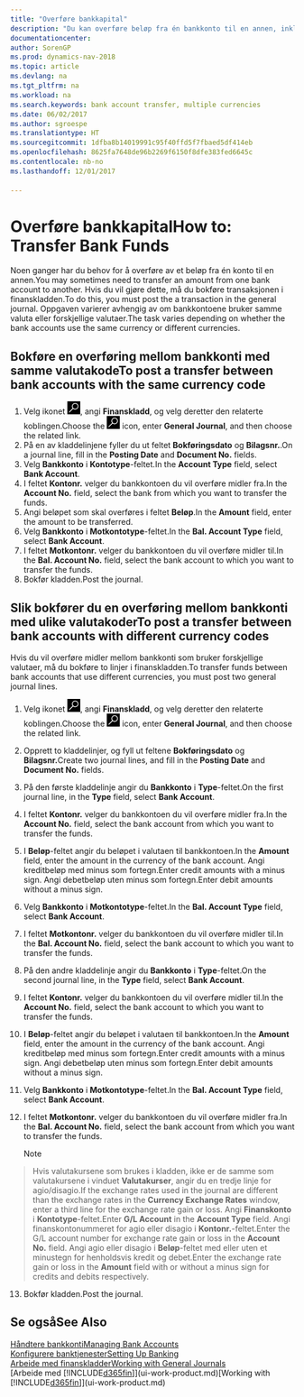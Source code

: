 ```yaml
---
title: "Overføre bankkapital"
description: "Du kan overføre beløp fra én bankkonto til en annen, inkludert ulike valutaer, ved å bokføre transaksjonen i finanskladden."
documentationcenter: 
author: SorenGP
ms.prod: dynamics-nav-2018
ms.topic: article
ms.devlang: na
ms.tgt_pltfrm: na
ms.workload: na
ms.search.keywords: bank account transfer, multiple currencies
ms.date: 06/02/2017
ms.author: sgroespe
ms.translationtype: HT
ms.sourcegitcommit: 1dfba8b14019991c95f40ffd5f7fbaed5df414eb
ms.openlocfilehash: 8625fa7648de96b2269f6150f8dfe383fed6645c
ms.contentlocale: nb-no
ms.lasthandoff: 12/01/2017

---
```

# <a name="how-to-transfer-bank-funds"></a><span data-ttu-id="0fc61-103">Overføre bankkapital</span><span class="sxs-lookup"><span data-stu-id="0fc61-103">How to: Transfer Bank Funds</span></span>
<span data-ttu-id="0fc61-104">Noen ganger har du behov for å overføre av et beløp fra én konto til en annen.</span><span class="sxs-lookup"><span data-stu-id="0fc61-104">You may sometimes need to transfer an amount from one bank account to another.</span></span> <span data-ttu-id="0fc61-105">Hvis du vil gjøre dette, må du bokføre transaksjonen i finanskladden.</span><span class="sxs-lookup"><span data-stu-id="0fc61-105">To do this, you must post the a transaction in the general journal.</span></span> <span data-ttu-id="0fc61-106">Oppgaven varierer avhengig av om bankkontoene bruker samme valuta eller forskjellige valutaer.</span><span class="sxs-lookup"><span data-stu-id="0fc61-106">The task varies depending on whether the bank accounts use the same currency or different currencies.</span></span>

## <a name="to-post-a-transfer-between-bank-accounts-with-the-same-currency-code"></a><span data-ttu-id="0fc61-107">Bokføre en overføring mellom bankkonti med samme valutakode</span><span class="sxs-lookup"><span data-stu-id="0fc61-107">To post a transfer between bank accounts with the same currency code</span></span>
1. <span data-ttu-id="0fc61-108">Velg ikonet ![Søk etter side eller rapport](media/ui-search/search_small.png "Søk etter side eller rapport"), angi **Finanskladd**, og velg deretter den relaterte koblingen.</span><span class="sxs-lookup"><span data-stu-id="0fc61-108">Choose the ![Search for Page or Report](media/ui-search/search_small.png "Search for Page or Report icon") icon, enter **General Journal**, and then choose the related link.</span></span>
2. <span data-ttu-id="0fc61-109">På en av kladdelinjene fyller du ut feltet **Bokføringsdato** og **Bilagsnr.**.</span><span class="sxs-lookup"><span data-stu-id="0fc61-109">On a journal line, fill in the **Posting Date** and **Document No.** fields.</span></span>
3. <span data-ttu-id="0fc61-110">Velg **Bankkonto** i **Kontotype**-feltet.</span><span class="sxs-lookup"><span data-stu-id="0fc61-110">In the **Account Type** field, select **Bank Account**.</span></span>
4. <span data-ttu-id="0fc61-111">I feltet **Kontonr.** velger du bankkontoen du vil overføre midler fra.</span><span class="sxs-lookup"><span data-stu-id="0fc61-111">In the **Account No.** field, select the bank from which you want to transfer the funds.</span></span>
5. <span data-ttu-id="0fc61-112">Angi beløpet som skal overføres i feltet **Beløp**.</span><span class="sxs-lookup"><span data-stu-id="0fc61-112">In the **Amount** field, enter the amount to be transferred.</span></span>
6. <span data-ttu-id="0fc61-113">Velg **Bankkonto** i **Motkontotype**-feltet.</span><span class="sxs-lookup"><span data-stu-id="0fc61-113">In the **Bal. Account Type** field, select **Bank Account**.</span></span>
7. <span data-ttu-id="0fc61-114">I feltet **Motkontonr.** velger du bankkontoen du vil overføre midler til.</span><span class="sxs-lookup"><span data-stu-id="0fc61-114">In the **Bal. Account No.** field, select the bank account to which you want to transfer the funds.</span></span>
8. <span data-ttu-id="0fc61-115">Bokfør kladden.</span><span class="sxs-lookup"><span data-stu-id="0fc61-115">Post the journal.</span></span>

## <a name="to-post-a-transfer-between-bank-accounts-with-different-currency-codes"></a><span data-ttu-id="0fc61-116">Slik bokfører du en overføring mellom bankkonti med ulike valutakoder</span><span class="sxs-lookup"><span data-stu-id="0fc61-116">To post a transfer between bank accounts with different currency codes</span></span>
<span data-ttu-id="0fc61-117">Hvis du vil overføre midler mellom bankkonti som bruker forskjellige valutaer, må du bokføre to linjer i finanskladden.</span><span class="sxs-lookup"><span data-stu-id="0fc61-117">To transfer funds between bank accounts that use different currencies, you must post two general journal lines.</span></span>

1. <span data-ttu-id="0fc61-118">Velg ikonet ![Søk etter side eller rapport](media/ui-search/search_small.png "Søk etter side eller rapport"), angi **Finanskladd**, og velg deretter den relaterte koblingen.</span><span class="sxs-lookup"><span data-stu-id="0fc61-118">Choose the ![Search for Page or Report](media/ui-search/search_small.png "Search for Page or Report icon") icon, enter **General Journal**, and then choose the related link.</span></span>
2. <span data-ttu-id="0fc61-119">Opprett to kladdelinjer, og fyll ut feltene **Bokføringsdato** og **Bilagsnr.**</span><span class="sxs-lookup"><span data-stu-id="0fc61-119">Create two journal lines, and fill in the **Posting Date** and **Document No.** fields.</span></span>
3. <span data-ttu-id="0fc61-120">På den første kladdelinje angir du **Bankkonto** i **Type**-feltet.</span><span class="sxs-lookup"><span data-stu-id="0fc61-120">On the first journal line, in the **Type** field, select **Bank Account**.</span></span>
4. <span data-ttu-id="0fc61-121">I feltet **Kontonr.** velger du bankkontoen du vil overføre midler fra.</span><span class="sxs-lookup"><span data-stu-id="0fc61-121">In the **Account No.** field, select the bank account from which you want to transfer the funds.</span></span>
5. <span data-ttu-id="0fc61-122">I **Beløp**-feltet angir du beløpet i valutaen til bankkontoen.</span><span class="sxs-lookup"><span data-stu-id="0fc61-122">In the **Amount** field, enter the amount in the currency of the bank account.</span></span> <span data-ttu-id="0fc61-123">Angi kreditbeløp med minus som fortegn.</span><span class="sxs-lookup"><span data-stu-id="0fc61-123">Enter credit amounts with a minus sign.</span></span> <span data-ttu-id="0fc61-124">Angi debetbeløp uten minus som fortegn.</span><span class="sxs-lookup"><span data-stu-id="0fc61-124">Enter debit amounts without a minus sign.</span></span>
6. <span data-ttu-id="0fc61-125">Velg **Bankkonto** i **Motkontotype**-feltet.</span><span class="sxs-lookup"><span data-stu-id="0fc61-125">In the **Bal. Account Type** field, select **Bank Account**.</span></span>
7. <span data-ttu-id="0fc61-126">I feltet **Motkontonr.** velger du bankkontoen du vil overføre midler til.</span><span class="sxs-lookup"><span data-stu-id="0fc61-126">In the **Bal. Account No.** field, select the bank account to which you want to transfer the funds.</span></span>
8. <span data-ttu-id="0fc61-127">På den andre kladdelinje angir du **Bankkonto** i **Type**-feltet.</span><span class="sxs-lookup"><span data-stu-id="0fc61-127">On the second journal line, in the **Type** field, select **Bank Account**.</span></span>
9. <span data-ttu-id="0fc61-128">I feltet **Kontonr.** velger du bankkontoen du vil overføre midler til.</span><span class="sxs-lookup"><span data-stu-id="0fc61-128">In the **Account No.** field, select the bank account to which you want to transfer the funds.</span></span>
10. <span data-ttu-id="0fc61-129">I **Beløp**-feltet angir du beløpet i valutaen til bankkontoen.</span><span class="sxs-lookup"><span data-stu-id="0fc61-129">In the **Amount** field, enter the amount in the currency of the bank account.</span></span> <span data-ttu-id="0fc61-130">Angi kreditbeløp med minus som fortegn.</span><span class="sxs-lookup"><span data-stu-id="0fc61-130">Enter credit amounts with a minus sign.</span></span> <span data-ttu-id="0fc61-131">Angi debetbeløp uten minus som fortegn.</span><span class="sxs-lookup"><span data-stu-id="0fc61-131">Enter debit amounts without a minus sign.</span></span>
11. <span data-ttu-id="0fc61-132">Velg **Bankkonto** i **Motkontotype**-feltet.</span><span class="sxs-lookup"><span data-stu-id="0fc61-132">In the **Bal. Account Type** field, select **Bank Account**.</span></span>  
12. <span data-ttu-id="0fc61-133">I feltet **Motkontonr.** velger du bankkontoen du vil overføre midler fra.</span><span class="sxs-lookup"><span data-stu-id="0fc61-133">In the **Bal. Account No.** field, select the bank account from which you want to transfer the funds.</span></span>

    > [!NOTE]  
>   <span data-ttu-id="0fc61-134">Hvis valutakursene som brukes i kladden, ikke er de samme som valutakursene i vinduet **Valutakurser**, angir du en tredje linje for agio/disagio.</span><span class="sxs-lookup"><span data-stu-id="0fc61-134">If the exchange rates used in the journal are different than the exchange rates in the **Currency Exchange Rates** window, enter a third line for the exchange rate gain or loss.</span></span> <span data-ttu-id="0fc61-135">Angi **Finanskonto** i **Kontotype**-feltet.</span><span class="sxs-lookup"><span data-stu-id="0fc61-135">Enter **G/L Account** in the **Account Type** field.</span></span> <span data-ttu-id="0fc61-136">Angi finanskontonummeret for agio eller disagio i **Kontonr.**-feltet.</span><span class="sxs-lookup"><span data-stu-id="0fc61-136">Enter the G/L account number for exchange rate gain or loss in the **Account No.** field.</span></span> <span data-ttu-id="0fc61-137">Angi agio eller disagio i **Beløp**-feltet med eller uten et minustegn for henholdsvis kredit og debet.</span><span class="sxs-lookup"><span data-stu-id="0fc61-137">Enter the exchange rate gain or loss in the **Amount** field with or without a minus sign for credits and debits respectively.</span></span>
13. <span data-ttu-id="0fc61-138">Bokfør kladden.</span><span class="sxs-lookup"><span data-stu-id="0fc61-138">Post the journal.</span></span>

## <a name="see-also"></a><span data-ttu-id="0fc61-139">Se også</span><span class="sxs-lookup"><span data-stu-id="0fc61-139">See Also</span></span>
[<span data-ttu-id="0fc61-140">Håndtere bankkonti</span><span class="sxs-lookup"><span data-stu-id="0fc61-140">Managing Bank Accounts</span></span>](bank-manage-bank-accounts.md)  
[<span data-ttu-id="0fc61-141">Konfigurere banktjenester</span><span class="sxs-lookup"><span data-stu-id="0fc61-141">Setting Up Banking</span></span>](bank-setup-banking.md)  
[<span data-ttu-id="0fc61-142">Arbeide med finanskladder</span><span class="sxs-lookup"><span data-stu-id="0fc61-142">Working with General Journals</span></span>](ui-work-general-journals.md)  
<span data-ttu-id="0fc61-143">[Arbeide med [!INCLUDE[d365fin](includes/d365fin_md.md)]](ui-work-product.md)</span><span class="sxs-lookup"><span data-stu-id="0fc61-143">[Working with [!INCLUDE[d365fin](includes/d365fin_md.md)]](ui-work-product.md)</span></span>

